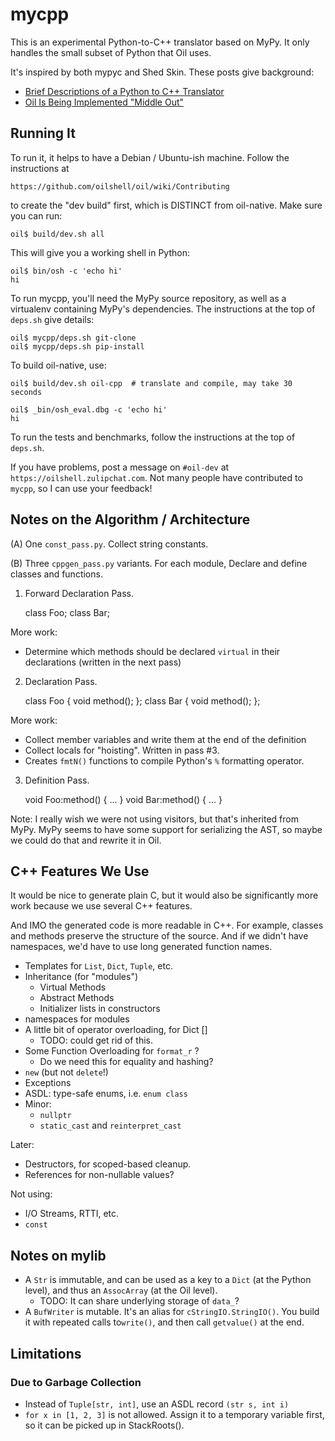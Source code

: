 mycpp
=====
 
This is an experimental Python-to-C++ translator based on MyPy.  It only
handles the small subset of Python that Oil uses.

It's inspired by both mypyc and Shed Skin.  These posts give background:

- [Brief Descriptions of a Python to C++ Translator](https://www.oilshell.org/blog/2022/05/mycpp.html)
- [Oil Is Being Implemented "Middle Out"](https://www.oilshell.org/blog/2022/03/middle-out.html)

## Running It

To run it, it helps to have a Debian / Ubuntu-ish machine.  Follow the
instructions at

    https://github.com/oilshell/oil/wiki/Contributing

to create the "dev build" first, which is DISTINCT from oil-native.  Make sure
you can run:

    oil$ build/dev.sh all

This will give you a working shell in Python:

    oil$ bin/osh -c 'echo hi'
    hi

To run mycpp, you'll need the MyPy source repository, as well as a virtualenv
containing MyPy's dependencies.  The instructions at the top of `deps.sh` give
details:

    oil$ mycpp/deps.sh git-clone
    oil$ mycpp/deps.sh pip-install

To build oil-native, use:

    oil$ build/dev.sh oil-cpp  # translate and compile, may take 30 seconds

    oil$ _bin/osh_eval.dbg -c 'echo hi'
    hi

To run the tests and benchmarks, follow the instructions at the top of `deps.sh`.

If you have problems, post a message on `#oil-dev` at
`https://oilshell.zulipchat.com`.  Not many people have contributed to `mycpp`,
so I can use your feedback!

## Notes on the Algorithm / Architecture

(A) One `const_pass.py`.  Collect string constants.
  
(B) Three `cppgen_pass.py` variants.  For each module, Declare and define
   classes and functions.

1. Forward Declaration Pass.


    class Foo;
    class Bar;

More work:

- Determine which methods should be declared `virtual` in their declarations
  (written in the next pass)

2. Declaration Pass.


    class Foo {
      void method();
    };
    class Bar {
      void method();
    };


More work:

- Collect member variables and write them at the end of the definition
- Collect locals for "hoisting".  Written in pass #3.
- Creates `fmtN()` functions to compile Python's `%` formatting operator.

3. Definition Pass.

    void Foo:method() {
      ...
    }
    void Bar:method() {
      ...
    }


Note: I really wish we were not using visitors, but that's inherited from MyPy.
MyPy seems to have some support for serializing the AST, so maybe we could do
that and rewrite it in Oil.

## C++ Features We Use

It would be nice to generate plain C, but it would also be significantly more
work because we use several C++ features.

And IMO the generated code is more readable in C++.  For example, classes and
methods preserve the structure of the source.  And if we didn't have
namespaces, we'd have to use long generated function names.

- Templates for `List`, `Dict`, `Tuple`, etc.
- Inheritance (for "modules")
  - Virtual Methods
  - Abstract Methods
  - Initializer lists in constructors
- namespaces for modules
- A little bit of operator overloading, for Dict []
  - TODO: could get rid of this.
- Some Function Overloading for `format_r` ?
  - Do we need this for equality and hashing?
- `new` (but not `delete`!)
- Exceptions
- ASDL: type-safe enums, i.e. `enum class`
- Minor:
  - `nullptr`
  - `static_cast` and `reinterpret_cast`

Later:

- Destructors, for scoped-based cleanup.
- References for non-nullable values?

Not using:

- I/O Streams, RTTI, etc.
- `const`

## Notes on mylib

- A `Str` is immutable, and can be used as a key to a `Dict` (at the Python
  level), and thus an `AssocArray` (at the Oil level).
  - TODO: It can share underlying storage of `data_`?
- A `BufWriter` is mutable.  It's an alias for `cStringIO.StringIO()`.  You
  build it with repeated calls to`write()`, and then call `getvalue()` at the
  end.

## Limitations 

### Due to Garbage Collection

- Instead of `Tuple[str, int]`, use an ASDL record `(str s, int i)`
- `for x in [1, 2, 3]` is not allowed.  Assign it to a temporary variable
  first, so it can be picked up in StackRoots().





